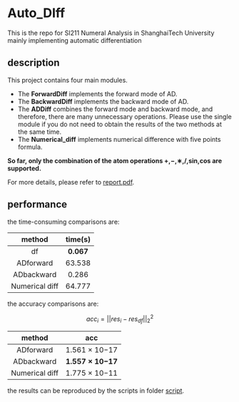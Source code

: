 # Auto_DIff
This is the repo for SI211 Numeral Analysis in ShanghaiTech University mainly implementing automatic differentiation

## description
This project contains four main modules. 
* The **ForwardDiff** implements the forward mode of AD.
* The **BackwardDiff** implements the backward mode of AD. 
* The **ADDiff** combines the forward mode and backward
mode, and therefore, there are many unnecessary operations. Please use the single module if you do not need to obtain the results of
the two methods at the same time.
* The **Numerical_diff** implements numerical difference with five points formula. 

**So far, only the combination of the atom operations +,−,∗,/,sin,cos are supported.**

For more details, please refer to [report.pdf](report.pdf).

## performance
the time-consuming comparisons are:

|method |time(s)|
|:---:|:---:|
|df| **0.067**|
|ADforward| 63.538 |
|ADbackward|0.286|
|Numerical diff|64.777 |

the accuracy comparisons are:

$$ acc_i =  ||res_i − res_{df}||_2^2 $$ 

| method |  acc|
|:---:|:---:|
|ADforward| 1.561 × 10−17|
|ADbackward| **1.557 × 10−17**|
|Numerical diff|1.775 × 10−11|

the results can be reproduced by the scripts in folder [script](python_version/script).
